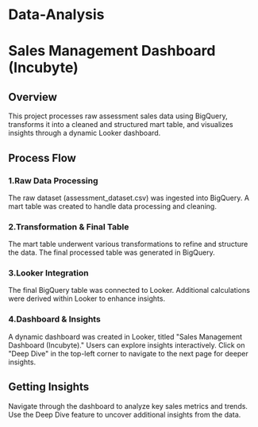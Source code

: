 # Data-Analysis
# Sales Management Dashboard (Incubyte)
## Overview
This project processes raw assessment sales data using BigQuery, transforms it into a cleaned and structured mart table, and visualizes insights through a dynamic Looker dashboard.

## Process Flow
### 1.Raw Data Processing
  The raw dataset (assessment_dataset.csv) was ingested into BigQuery.
  A mart table was created to handle data processing and cleaning.
  
### 2.Transformation & Final Table
  The mart table underwent various transformations to refine and structure the data.
  The final processed table was generated in BigQuery.
  
### 3.Looker Integration
  The final BigQuery table was connected to Looker.
  Additional calculations were derived within Looker to enhance insights.

### 4.Dashboard & Insights
  A dynamic dashboard was created in Looker, titled "Sales Management Dashboard (Incubyte)."
  Users can explore insights interactively.
  Click on "Deep Dive" in the top-left corner to navigate to the next page for deeper insights.

## Getting Insights
Navigate through the dashboard to analyze key sales metrics and trends. Use the Deep Dive feature to uncover additional insights from the data.
